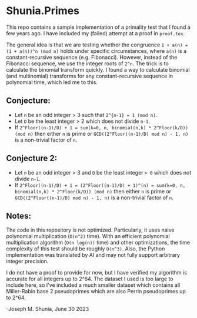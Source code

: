 # Shunia.Primes
This repo contains a sample implementation of a primality test that I found a few years ago. I have included my (failed) attempt at a proof in `proof.tex`.

The general idea is that we are testing whether the congruence `1 + a(n) = (1 + a(n))^n (mod n)` holds under specific circumstances, where `a(n)` is a constant-recursive sequence (e.g. Fibonacci). However, instead of the Fibonacci sequence, we use the integer roots of `2^n`. The trick is to calculate the binomial transform quickly. I found a way to calculate binomial (and multinomial) transforms for any constant-recursive sequence in polynomial time, which led me to this.

## Conjecture:
- Let `n` be an odd integer > 3 such that `2^{n-1} = 1 (mod n)`.
- Let `D` be the least integer > 2 which does not divide `n-1`.
- If `2^Floor((n-1)/D) + 1 = sum(k=0, n, binomial(n,k) * 2^Floor(k/D)) (mod n)` then either `n` is prime or `GCD((2^Floor((n-1)/D) mod n) - 1, n)` is a non-trivial factor of `n`.

## Conjecture 2:
- Let `n` be an odd integer > 3 and `D` be the least integer `> 0` which does not divide `n-1`.
- If `2^Floor((n-1)/D) + 1 = (2^Floor((n-1)/D) + 1)^(n) = sum(k=0, n, binomial(n,k) * 2^Floor(k/D)) (mod n)` then either `n` is prime or `GCD((2^Floor((n-1)/D) mod n) - 1, n)` is a non-trivial factor of `n`.

## Notes:
The code in this repository is not optimized. Particularly, it uses naive polynomial multiplication (`O(n^2)` time). With an efficient polynomial multiplication algorithm (`O(n log(n))` time) and other optimizations, the time complexity of this test should be roughly `O(n^3)`. Also, the Python implementation was translated by AI and may not fully support arbitrary integer precision.

I do not have a proof to provide for now, but I have verified my algorithm is accurate for all integers up to 2^64. The dataset I used is too large to include here, so I've included a much smaller dataset which contains all Miller-Rabin base 2 pseudoprimes which are also Perrin pseudoprimes up to 2^64.

-Joseph M. Shunia, June 30 2023
